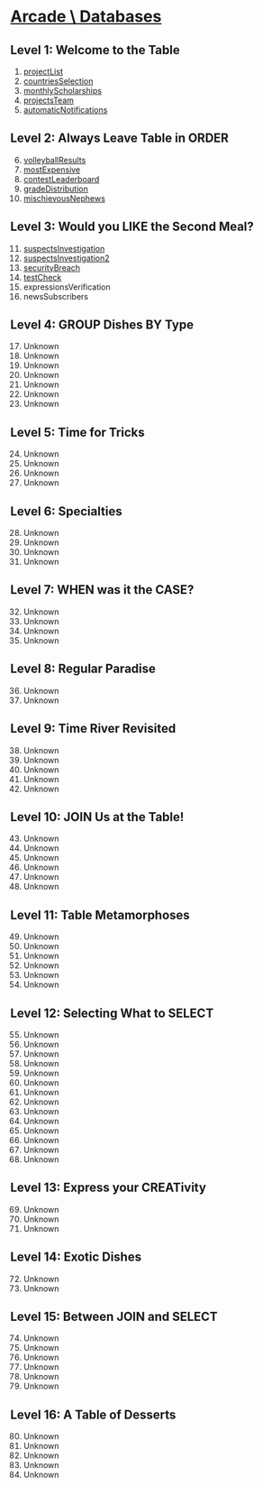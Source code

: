 # [Arcade \ Databases](https://app.codesignal.com/arcade/db/)

## Level 1: Welcome to the Table

1. [projectList](https://github.com/RevansChen/online-judge/tree/master/Codefights/arcade/db/level-1/1.projectList/)
2. [countriesSelection](https://github.com/RevansChen/online-judge/tree/master/Codefights/arcade/db/level-1/2.countriesSelection/)
3. [monthlyScholarships](https://github.com/RevansChen/online-judge/tree/master/Codefights/arcade/db/level-1/3.monthlyScholarships/)
4. [projectsTeam](https://github.com/RevansChen/online-judge/tree/master/Codefights/arcade/db/level-1/4.projectsTeam/)
5. [automaticNotifications](https://github.com/RevansChen/online-judge/tree/master/Codefights/arcade/db/level-1/5.automaticNotifications/)

## Level 2: Always Leave Table in ORDER

6. [volleyballResults](https://github.com/RevansChen/online-judge/tree/master/Codefights/arcade/db/level-2/6.volleyballResults/)
7. [mostExpensive](https://github.com/RevansChen/online-judge/tree/master/Codefights/arcade/db/level-2/7.mostExpensive/)
8. [contestLeaderboard](https://github.com/RevansChen/online-judge/tree/master/Codefights/arcade/db/level-2/8.contestLeaderboard/)
9. [gradeDistribution](https://github.com/RevansChen/online-judge/tree/master/Codefights/arcade/db/level-2/9.gradeDistribution/)
10. [mischievousNephews](https://github.com/RevansChen/online-judge/tree/master/Codefights/arcade/db/level-2/10.mischievousNephews/)

## Level 3: Would you LIKE the Second Meal?

11. [suspectsInvestigation](https://github.com/RevansChen/online-judge/tree/master/Codefights/arcade/db/level-3/11.suspectsInvestigation/)
12. [suspectsInvestigation2](https://github.com/RevansChen/online-judge/tree/master/Codefights/arcade/db/level-3/12.suspectsInvestigation2/)
13. [securityBreach](https://github.com/RevansChen/online-judge/tree/master/Codefights/arcade/db/level-3/13.securityBreach/)
14. [testCheck](https://github.com/RevansChen/online-judge/tree/master/Codefights/arcade/db/level-3/14.testCheck/)
15. expressionsVerification
16. newsSubscribers

## Level 4: GROUP Dishes BY Type

17. Unknown
18. Unknown
19. Unknown
20. Unknown
21. Unknown
22. Unknown
23. Unknown

## Level 5: Time for Tricks

24. Unknown
25. Unknown
26. Unknown
27. Unknown

## Level 6: Specialties

28. Unknown
29. Unknown
30. Unknown
31. Unknown

## Level 7: WHEN was it the CASE?

32. Unknown
33. Unknown
34. Unknown
35. Unknown

## Level 8: Regular Paradise

36. Unknown
37. Unknown

## Level 9: Time River Revisited

38. Unknown
39. Unknown
40. Unknown
41. Unknown
42. Unknown

## Level 10: JOIN Us at the Table!

43. Unknown
44. Unknown
45. Unknown
46. Unknown
47. Unknown
48. Unknown

## Level 11: Table Metamorphoses

49. Unknown
50. Unknown
51. Unknown
52. Unknown
53. Unknown
54. Unknown

## Level 12: Selecting What to SELECT

55. Unknown
56. Unknown
57. Unknown
58. Unknown
59. Unknown
60. Unknown
61. Unknown
62. Unknown
63. Unknown
64. Unknown
65. Unknown
66. Unknown
67. Unknown
68. Unknown

## Level 13: Express your CREATivity

69. Unknown
70. Unknown
71. Unknown

## Level 14: Exotic Dishes

72. Unknown
73. Unknown

## Level 15: Between JOIN and SELECT

74. Unknown
75. Unknown
76. Unknown
77. Unknown
78. Unknown
79. Unknown

## Level 16: A Table of Desserts

80. Unknown
81. Unknown
82. Unknown
83. Unknown
84. Unknown
